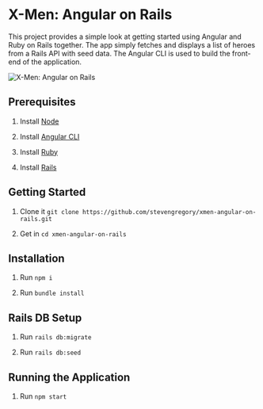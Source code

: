 # X-Men: Angular on Rails

This project provides a simple look at getting started using Angular and Ruby on Rails together. The app simply fetches and displays a list of heroes from a Rails API with seed data. The Angular CLI is used to build the front-end of the application.

![X-Men: Angular on Rails](https://i.imgur.com/JXAjZLl.png)

## Prerequisites

1. Install [Node](http://nodejs.org)

1. Install [Angular CLI](https://cli.angular.io)

1. Install [Ruby](http://www.ruby-lang.org)

1. Install [Rails](http://rubyonrails.org)

## Getting Started

1. Clone it `git clone https://github.com/stevengregory/xmen-angular-on-rails.git`

1. Get in `cd xmen-angular-on-rails`

## Installation

1. Run `npm i`

1. Run `bundle install`

## Rails DB Setup

1. Run `rails db:migrate`

1. Run `rails db:seed`

## Running the Application

1. Run `npm start`